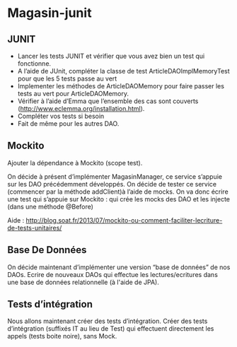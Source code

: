 Magasin-junit
============

JUNIT
---------------------
* Lancer les tests JUNIT et vérifier que vous avez bien un test qui fonctionne.
* A l’aide de JUnit, compléter la classe de test ArticleDAOImplMemoryTest pour que les 5 tests passe au vert
* Implementer les méthodes de ArticleDAOMemory pour faire passer les tests au vert pour ArticleDAOMemory.
* Vérifier à l’aide d’Emma que l’ensemble des cas sont couverts (http://www.eclemma.org/installation.html).
* Compléter vos tests si besoin
* Fait de même pour les autres DAO.


Mockito 
-------------------
Ajouter la dépendance à Mockito (scope test).
    
On décide à présent d’implémenter MagasinManager, ce service s’appuie sur les DAO précédemment développés. On décide de tester ce service (commencer par la méthode addClient)à l’aide de mocks.
On va donc écrire une test qui s’appuie sur Mockito : qui crée les mocks des DAO et les injecte (dans une méthode @Before)

Aide : http://blog.soat.fr/2013/07/mockito-ou-comment-faciliter-lecriture-de-tests-unitaires/

Base De Données
-----------------
On décide maintenant d’implémenter une version “base de données” de nos DAOs. Ecrire de nouveaux DAOs qui effectue les lectures/ecritures dans une base de données relationnelle (à l'aide de JPA).

Tests d’intégration
----------------------
Nous allons maintenant créer des tests d’intégration. Créer des tests d’intégration (suffixés IT au lieu de Test) qui effectuent directement les appels (tests boite noire), sans Mock. 
